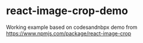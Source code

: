 # react-image-crop-demo

Working example based on codesandnbpx demo from https://www.npmjs.com/package/react-image-crop
